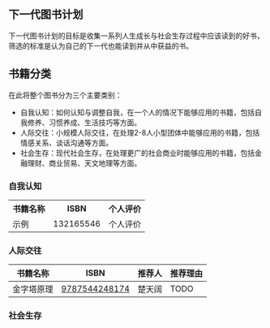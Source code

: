 ## 下一代图书计划
下一代图书计划的目标是收集一系列人生成长与社会生存过程中应该读到的好书，筛选的标准是认为自己的下一代也能读到并从中获益的书。

## 书籍分类
在此将整个图书分为三个主要类别：
- 自我认知：如何认知与调整自我，在一个人的情况下能够应用的书籍，包括自我修养、习惯养成、生活技巧等方面。
- 人际交往：小规模人际交往，在处理2-8人小型团体中能够应用的书籍，包括情感关系、谈话沟通等方面。
- 社会生存：现代社会生存，在处理更广的社会商业时能够应用的书籍，包括金融理财、商业贸易、天文地理等方面。

### 自我认知
<table>
  <tr><th>书籍名称</th><th>ISBN</th><th>个人评价</th></tr>
  <tr><td>示例</td><td>132165546</td><td>个人评价</td></tr>
</table>

### 人际交往
| 书籍名称 | ISBN | 推荐人 | 推荐理由 |
| --- | --- | --- | --- |
| 金字塔原理 | [9787544248174](https://book.douban.com/subject/4882120/) | 楚天阔 | TODO |

### 社会生存
